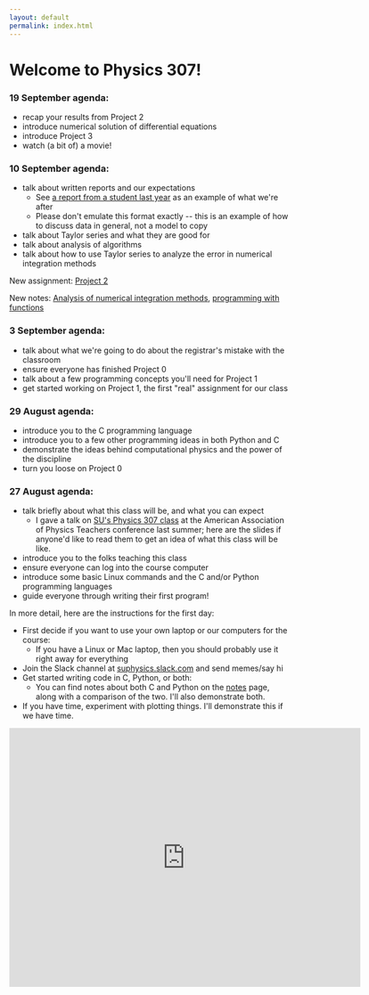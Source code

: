 ```yaml
---
layout: default
permalink: index.html
---
```


<h1> Welcome to Physics 307!</h1>

### 19 September agenda:

* recap your results from Project 2
* introduce numerical solution of differential equations
* introduce Project 3
* watch (a bit of) a movie!

### 10 September agenda:

* talk about written reports and our expectations
  * See [a report from a student last year](laurel-white-project-5.pdf) as an example of what we're after
  * Please don't emulate this format exactly -- this is an example of how to discuss data in general, not a model to copy
* talk about Taylor series and what they are good for
* talk about analysis of algorithms
* talk about how to use Taylor series to analyze the error in numerical integration methods

New assignment: [Project 2](projects/hw2.pdf)

New notes: [Analysis of numerical integration methods](notes/integration-notes.pdf), [programming with functions](notes/function.html)

### 3 September agenda:

* talk about what we're going to do about the registrar's mistake with the classroom
* ensure everyone has finished Project 0
* talk about a few programming concepts you'll need for Project 1
* get started working on Project 1, the first "real" assignment for our class

### 29 August agenda:
* introduce you to the C programming language
* introduce you to a few other programming ideas in both Python and C
* demonstrate the ideas behind computational physics and the power of the discipline
* turn you loose on Project 0



### 27 August agenda:
* talk briefly about what this class will be, and what you can expect
  * I gave a talk on [SU's Physics 307 class](aaptsummer2018.pdf) at the American Association of Physics Teachers conference last summer; here are the slides 
if anyone'd like to read them to get an idea of what this class will be like.
* introduce you to the folks teaching this class
* ensure everyone can log into the course computer
* introduce some basic Linux commands and the C and/or Python programming languages
* guide everyone through writing their first program!

In more detail, here are the instructions for the first day:

* First decide if you want to use your own laptop or our computers for the course:
  * If you have a Linux or Mac laptop, then you should probably use it right away for everything
* Join the Slack channel at [suphysics.slack.com](https://suphysics.slack.com) and send memes/say hi
* Get started writing code in C, Python, or both:
  * You can find notes about both C and Python on the [notes](notes/) page, along with a comparison of the two. I'll also demonstrate
    both.
* If you have time, experiment with plotting things. I'll demonstrate this if we have time. 


<iframe width="630" height="465" src="https://www.youtube.com/embed/W-csPZKAQc8" frameborder="0" allowfullscreen></iframe>
